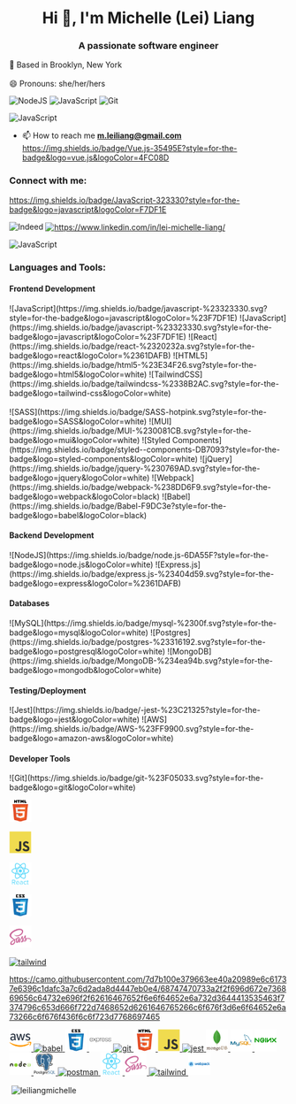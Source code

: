 <h1 align="center">Hi 👋, I'm Michelle (Lei) Liang</h1>
<h3 align="center">A passionate software engineer</h3>

📍 Based in Brooklyn, New York
<br></br>
😄 Pronouns: she/her/hers
 
  ![NodeJS](https://img.shields.io/badge/node.js-6DA55F?style=for-the-badge&logo=node.js&logoColor=white) ![JavaScript](https://img.shields.io/badge/javascript-%23323330.svg?style=for-the-badge&logo=javascript&logoColor=%23F7DF1E) ![Git](https://img.shields.io/badge/git-%23F05033.svg?style=for-the-badge&logo=git&logoColor=white)

![JavaScript](https://img.shields.io/badge/javascript-%23323330.svg?style=for-the-badge&logo=javascript&logoColor=%23F7DF1E)
- 📫 How to reach me **m.leiliang@gmail.com**
https://img.shields.io/badge/Vue.js-35495E?style=for-the-badge&logo=vue.js&logoColor=4FC08D
<h3 align="left">Connect with me:</h3>

  https://img.shields.io/badge/JavaScript-323330?style=for-the-badge&logo=javascript&logoColor=F7DF1E

  ![Indeed](https://img.shields.io/badge/indeed-003A9B?style=for-the-badge&logo=indeed&logoColor=white)
<a href="https://linkedin.com/in/https://www.linkedin.com/in/lei-michelle-liang/" target="blank"><img align="center" src="https://raw.githubusercontent.com/rahuldkjain/github-profile-readme-generator/master/src/images/icons/Social/linked-in-alt.svg" alt="https://www.linkedin.com/in/lei-michelle-liang/" height="30" width="40" /></a>

![JavaScript](https://img.shields.io/badge/javascript-%23323330.svg?style=for-the-badge&logo=javascript&logoColor=%23F7DF1E)
<h3 align="left">Languages and Tools:</h3>
<h4 align="left">Frontend Development</h4>
![JavaScript](https://img.shields.io/badge/javascript-%23323330.svg?style=for-the-badge&logo=javascript&logoColor=%23F7DF1E) ![JavaScript](https://img.shields.io/badge/javascript-%23323330.svg?style=for-the-badge&logo=javascript&logoColor=%23F7DF1E) ![React](https://img.shields.io/badge/react-%2320232a.svg?style=for-the-badge&logo=react&logoColor=%2361DAFB) ![HTML5](https://img.shields.io/badge/html5-%23E34F26.svg?style=for-the-badge&logo=html5&logoColor=white) ![TailwindCSS](https://img.shields.io/badge/tailwindcss-%2338B2AC.svg?style=for-the-badge&logo=tailwind-css&logoColor=white) 
  <br></br> 
  ![SASS](https://img.shields.io/badge/SASS-hotpink.svg?style=for-the-badge&logo=SASS&logoColor=white) ![MUI](https://img.shields.io/badge/MUI-%230081CB.svg?style=for-the-badge&logo=mui&logoColor=white) ![Styled Components](https://img.shields.io/badge/styled--components-DB7093?style=for-the-badge&logo=styled-components&logoColor=white) ![jQuery](https://img.shields.io/badge/jquery-%230769AD.svg?style=for-the-badge&logo=jquery&logoColor=white) ![Webpack](https://img.shields.io/badge/webpack-%238DD6F9.svg?style=for-the-badge&logo=webpack&logoColor=black)  ![Babel](https://img.shields.io/badge/Babel-F9DC3e?style=for-the-badge&logo=babel&logoColor=black)
<h4 align="left">Backend Development</h4>
![NodeJS](https://img.shields.io/badge/node.js-6DA55F?style=for-the-badge&logo=node.js&logoColor=white)  ![Express.js](https://img.shields.io/badge/express.js-%23404d59.svg?style=for-the-badge&logo=express&logoColor=%2361DAFB)
<h4 align="left">Databases</h4>
![MySQL](https://img.shields.io/badge/mysql-%2300f.svg?style=for-the-badge&logo=mysql&logoColor=white) ![Postgres](https://img.shields.io/badge/postgres-%23316192.svg?style=for-the-badge&logo=postgresql&logoColor=white) ![MongoDB](https://img.shields.io/badge/MongoDB-%234ea94b.svg?style=for-the-badge&logo=mongodb&logoColor=white)
<h4 align="left">Testing/Deployment</h4>
![Jest](https://img.shields.io/badge/-jest-%23C21325?style=for-the-badge&logo=jest&logoColor=white) ![AWS](https://img.shields.io/badge/AWS-%23FF9900.svg?style=for-the-badge&logo=amazon-aws&logoColor=white)
<h4 align="left">Developer Tools</h4>
![Git](https://img.shields.io/badge/git-%23F05033.svg?style=for-the-badge&logo=git&logoColor=white)
  
  
  
  
   <a href="https://www.w3.org/html/" target="_blank" rel="noreferrer"> <img src="https://raw.githubusercontent.com/devicons/devicon/master/icons/html5/html5-original-wordmark.svg" alt="html5" width="40" height="40"/> </a>
  
  
  <a href="https://developer.mozilla.org/en-US/docs/Web/JavaScript" target="_blank" rel="noreferrer"> <img src="https://raw.githubusercontent.com/devicons/devicon/master/icons/javascript/javascript-original.svg" alt="javascript" width="40" height="40"/> </a>
  
  <a href="https://reactjs.org/" target="_blank" rel="noreferrer"> <img src="https://raw.githubusercontent.com/devicons/devicon/master/icons/react/react-original-wordmark.svg" alt="react" width="40" height="40"/> </a>
  
  
   <a href="https://www.w3schools.com/css/" target="_blank" rel="noreferrer"> <img src="https://raw.githubusercontent.com/devicons/devicon/master/icons/css3/css3-original-wordmark.svg" alt="css3" width="40" height="40"/> </a>
  
  
  <a href="https://sass-lang.com" target="_blank" rel="noreferrer"> <img src="https://raw.githubusercontent.com/devicons/devicon/master/icons/sass/sass-original.svg" alt="sass" width="40" height="40"/> </a>
  
  
  <a href="https://tailwindcss.com/" target="_blank" rel="noreferrer"> <img src="https://www.vectorlogo.zone/logos/tailwindcss/tailwindcss-icon.svg" alt="tailwind" width="40" height="40"/> </a>
  
  
  https://camo.githubusercontent.com/7d7b100e379663ee40a20989e6c61737e6396c1dafc3a7c6d2ada8d4447eb0e4/68747470733a2f2f696d672e736869656c64732e696f2f62616467652f6e6f64652e6a732d3644413535463f7374796c653d666f722d7468652d6261646765266c6f676f3d6e6f64652e6a73266c6f676f436f6c6f723d7768697465
  
  
  <a href="https://aws.amazon.com" target="_blank" rel="noreferrer"> <img src="https://raw.githubusercontent.com/devicons/devicon/master/icons/amazonwebservices/amazonwebservices-original-wordmark.svg" alt="aws" width="40" height="40"/> </a> <a href="https://babeljs.io/" target="_blank" rel="noreferrer"> <img src="https://www.vectorlogo.zone/logos/babeljs/babeljs-icon.svg" alt="babel" width="40" height="40"/> </a> <a href="https://www.w3schools.com/css/" target="_blank" rel="noreferrer"> <img src="https://raw.githubusercontent.com/devicons/devicon/master/icons/css3/css3-original-wordmark.svg" alt="css3" width="40" height="40"/> </a> <a href="https://expressjs.com" target="_blank" rel="noreferrer"> <img src="https://raw.githubusercontent.com/devicons/devicon/master/icons/express/express-original-wordmark.svg" alt="express" width="40" height="40"/> </a> <a href="https://git-scm.com/" target="_blank" rel="noreferrer"> <img src="https://www.vectorlogo.zone/logos/git-scm/git-scm-icon.svg" alt="git" width="40" height="40"/> </a> <a href="https://www.w3.org/html/" target="_blank" rel="noreferrer"> <img src="https://raw.githubusercontent.com/devicons/devicon/master/icons/html5/html5-original-wordmark.svg" alt="html5" width="40" height="40"/> </a> <a href="https://developer.mozilla.org/en-US/docs/Web/JavaScript" target="_blank" rel="noreferrer"> <img src="https://raw.githubusercontent.com/devicons/devicon/master/icons/javascript/javascript-original.svg" alt="javascript" width="40" height="40"/> </a> <a href="https://jestjs.io" target="_blank" rel="noreferrer"> <img src="https://www.vectorlogo.zone/logos/jestjsio/jestjsio-icon.svg" alt="jest" width="40" height="40"/> </a> <a href="https://www.mongodb.com/" target="_blank" rel="noreferrer"> <img src="https://raw.githubusercontent.com/devicons/devicon/master/icons/mongodb/mongodb-original-wordmark.svg" alt="mongodb" width="40" height="40"/> </a> <a href="https://www.mysql.com/" target="_blank" rel="noreferrer"> <img src="https://raw.githubusercontent.com/devicons/devicon/master/icons/mysql/mysql-original-wordmark.svg" alt="mysql" width="40" height="40"/> </a> <a href="https://www.nginx.com" target="_blank" rel="noreferrer"> <img src="https://raw.githubusercontent.com/devicons/devicon/master/icons/nginx/nginx-original.svg" alt="nginx" width="40" height="40"/> </a> <a href="https://nodejs.org" target="_blank" rel="noreferrer"> <img src="https://raw.githubusercontent.com/devicons/devicon/master/icons/nodejs/nodejs-original-wordmark.svg" alt="nodejs" width="40" height="40"/> </a> <a href="https://www.postgresql.org" target="_blank" rel="noreferrer"> <img src="https://raw.githubusercontent.com/devicons/devicon/master/icons/postgresql/postgresql-original-wordmark.svg" alt="postgresql" width="40" height="40"/> </a> <a href="https://postman.com" target="_blank" rel="noreferrer"> <img src="https://www.vectorlogo.zone/logos/getpostman/getpostman-icon.svg" alt="postman" width="40" height="40"/> </a> <a href="https://reactjs.org/" target="_blank" rel="noreferrer"> <img src="https://raw.githubusercontent.com/devicons/devicon/master/icons/react/react-original-wordmark.svg" alt="react" width="40" height="40"/> </a> <a href="https://sass-lang.com" target="_blank" rel="noreferrer"> <img src="https://raw.githubusercontent.com/devicons/devicon/master/icons/sass/sass-original.svg" alt="sass" width="40" height="40"/> </a> <a href="https://tailwindcss.com/" target="_blank" rel="noreferrer"> <img src="https://www.vectorlogo.zone/logos/tailwindcss/tailwindcss-icon.svg" alt="tailwind" width="40" height="40"/> </a> <a href="https://webpack.js.org" target="_blank" rel="noreferrer"> <img src="https://raw.githubusercontent.com/devicons/devicon/d00d0969292a6569d45b06d3f350f463a0107b0d/icons/webpack/webpack-original-wordmark.svg" alt="webpack" width="40" height="40"/> </a> </p>

<p>&nbsp;<img align="center" src="https://github-readme-stats.vercel.app/api?username=leiliangmichelle&show_icons=true&locale=en" alt="leiliangmichelle" /></p>
